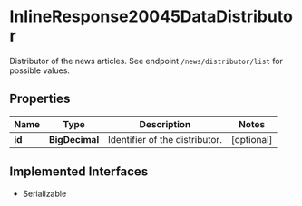 

# InlineResponse20045DataDistributor

Distributor of the news articles. See endpoint `/news/distributor/list` for possible values.

## Properties

Name | Type | Description | Notes
------------ | ------------- | ------------- | -------------
**id** | **BigDecimal** | Identifier of the distributor. |  [optional]


## Implemented Interfaces

* Serializable


